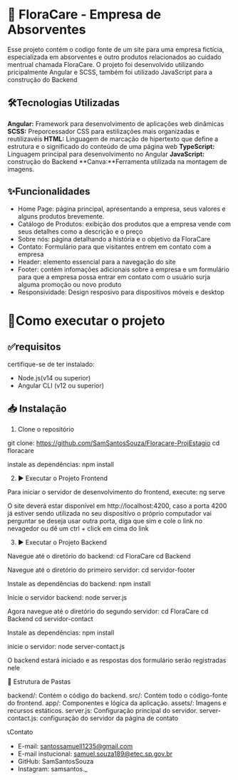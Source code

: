 # 🌸 FloraCare - Empresa de Absorventes

Esse projeto contém o codigo fonte de um site para uma empresa fictícia, especializada em absorventes e outro produtos relacionados ao cuidado mentrual chamada FloraCare. O projeto foi desenvolvido utilizando pricipalmente Angular e SCSS, também foi utilizado JavaScript para a construção do Backend

## 🛠️Tecnologias Utilizadas

**Angular:** Framework para desenvolvimento de aplicações web dinâmicas
**SCSS:** Preporcessador CSS para estilizações mais organizadas e reutilizavéis
**HTML:** Linguagem de marcação de hipertexto que define a estrutura e o significado do conteúdo de uma página web
**TypeScript:** Linguagem principal para desenvolvimento no Angular
**JavaScript:** construção do Backend
**Canva:**Ferramenta utilizada na montagem de imagens.

## ✨Funcionalidades
- Home Page: página principal, apresentando a empresa, seus valores e alguns produtos brevemente.
- Catálogo de Produtos: exibição dos produtos que a empresa vende com seus detalhes como a descrição e o preço
- Sobre nós: página detalhando a história e o objetivo da FloraCare
- Contato: Formulário para que visitantes entrem em contato com a empresa
- Header: elemento essencial para a navegação do site
- Footer: contém infomações adicionais sobre a empresa e um formulário para que a empresa possa entrar em contato com o usuário surja alguma promoção ou novo produto 
- Responsividade: Design resposivo para dispositivos móveis e desktop

# 🚀Como executar o projeto

## ✅requisitos
certifique-se de ter instalado:
- Node.js(v14 ou superior)
- Angular CLI (v12 ou superior)

## 📥 Instalação
1. Clone o repositório

git clone: https://github.com/SamSantosSouza/Floracare-ProjEstagio
cd floracare

instale as dependências:
npm install

2. ▶️ Executar o Projeto Frontend

Para iniciar o servidor de desenvolvimento do frontend, execute:
ng serve

O site deverá estar disponível em http://localhost:4200, caso a porta 4200 já estiver sendo utilizada no seu dispositivo o próprio computador vai perguntar se deseja usar outra porta, diga que sim e cole o link no nevagedor ou dê um ctrl + click em cima do link

3. ▶️ Executar o Projeto Backend

Navegue até o diretório do backend:
cd FloraCare
cd Backend

Navegue até o diretório do primeiro servidor:
cd servidor-footer

Instale as dependências do backend:
npm install

Inicie o servidor backend:
node server.js

Agora navegue até o diretório do segundo servidor:
cd FloraCare
cd Backend
cd servidor-contact

Instale as dependências:
npm install

inicie o servidor:
node server-contact.js


O backend estará iniciado e as respostas dos formulário serão registradas nele

📂 Estrutura de Pastas

backend/: Contém o código do backend.
src/: Contém todo o código-fonte do frontend.
app/: Componentes e lógica da aplicação.
assets/: Imagens e recursos estáticos.
server.js: Configuração principal do servidor.
server-contact.js: configuração do servidor da página de contato

📞Contato

- E-mail: santossamuell1235@gmail.com
- E-mail instucional: samuel.souza189@etec.sp.gov.br
- GitHub: SamSantosSouza
- Instagram: samsantos._
